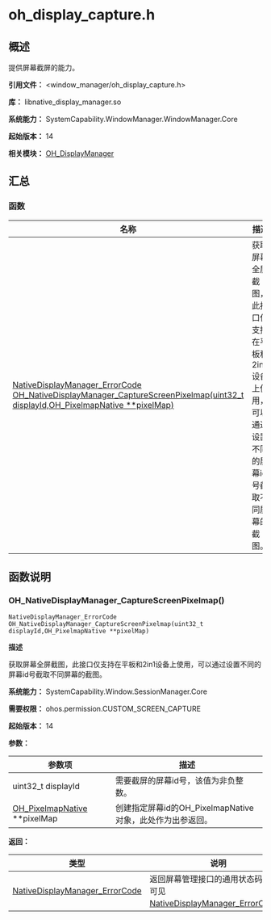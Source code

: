 # oh_display_capture.h
<!--Kit: ArkUI-->
<!--Subsystem: Window-->
<!--Owner: @oh_wangxk;@logn-->
<!--SE: @hejunfei1991-->
<!--TSE: @qinliwen0417-->

## 概述

提供屏幕截屏的能力。

**引用文件：** <window_manager/oh_display_capture.h>

**库：** libnative_display_manager.so

**系统能力：** SystemCapability.WindowManager.WindowManager.Core

**起始版本：** 14

**相关模块：** [OH_DisplayManager](capi-oh-displaymanager.md)

## 汇总

### 函数

| 名称 | 描述 |
| -- | -- |
| [NativeDisplayManager_ErrorCode OH_NativeDisplayManager_CaptureScreenPixelmap(uint32_t displayId,OH_PixelmapNative **pixelMap)](#oh_nativedisplaymanager_capturescreenpixelmap) | 获取屏幕全屏截图，此接口仅支持在平板和2in1设备上使用，可以通过设置不同的屏幕id号截取不同屏幕的截图。 |

## 函数说明

### OH_NativeDisplayManager_CaptureScreenPixelmap()

```
NativeDisplayManager_ErrorCode OH_NativeDisplayManager_CaptureScreenPixelmap(uint32_t displayId,OH_PixelmapNative **pixelMap)
```

**描述**

获取屏幕全屏截图，此接口仅支持在平板和2in1设备上使用，可以通过设置不同的屏幕id号截取不同屏幕的截图。

**系统能力：** SystemCapability.Window.SessionManager.Core

**需要权限：** ohos.permission.CUSTOM_SCREEN_CAPTURE

**起始版本：** 14

**参数：**

| 参数项 | 描述 |
| -- | -- |
| uint32_t displayId | 需要截屏的屏幕id号，该值为非负整数。 |
| [OH_PixelmapNative](../apis-image-kit/capi-image-nativemodule-oh-pixelmapnative.md) **pixelMap | 创建指定屏幕id的OH_PixelmapNative对象，此处作为出参返回。 |

**返回：**

| 类型 | 说明 |
| -- | -- |
| [NativeDisplayManager_ErrorCode](capi-oh-display-info-h.md#nativedisplaymanager_errorcode) | 返回屏幕管理接口的通用状态码，具体可见[NativeDisplayManager_ErrorCode](capi-oh-display-info-h.md#nativedisplaymanager_errorcode)。 |


